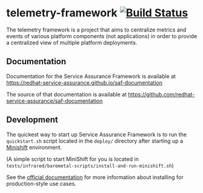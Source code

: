 # telemetry-framework  [![Build Status](https://travis-ci.org/redhat-service-assurance/telemetry-framework.svg?branch=master)](https://travis-ci.org/redhat-service-assurance/telemetry-framework)

The telemetry framework is a project that aims to centralize metrics and events
of various platform components (not applications) in order to provide a
centralized view of multiple platform deployments.

## Documentation

Documentation for the Service Assurance Framework is available at
https://redhat-service-assurance.github.io/saf-documentation

The source of that documentation is available at
https://github.com/redhat-service-assurance/saf-documentation

## Development

The quickest way to start up Service Assurance Framework is to run the
`quickstart.sh` script located in the `deploy/` directory after starting up a
[Minishift](https://github.com/minishift/minishift) environment.

(A simple script to start MiniShift for you is located in
`tests/infrared/baremetal-scripts/install-and-run-minishift.sh`)

See the [official
documentation](https://redhat-service-assurance.github.io/saf-documentation)
for more information about installing for production-style use cases.
